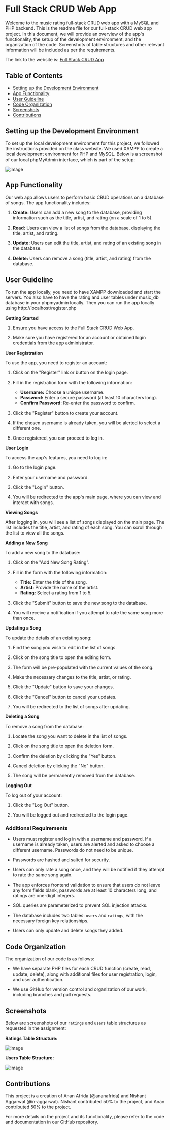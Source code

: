 # Full Stack CRUD Web App

Welcome to the music rating full-stack CRUD web app with a MySQL and PHP backend. This is the readme file for our full-stack CRUD web app project. In this document, we will provide an overview of the app's functionality, the setup of the development environment, and the organization of the code. Screenshots of table structures and other relevant information will be included as per the requirements.

The link to the website is: [Full Stack CRUD App](https://music-rating.great-site.net/register.php)

## Table of Contents
- [Setting up the Development Environment](#setting-up-the-development-environment)
- [App Functionality](#app-functionality)
- [User Guideline](#user-guideline)
- [Code Organization](#code-organization)
- [Screenshots](#screenshots)
- [Contributions](#contributions)

## Setting up the Development Environment
To set up the local development environment for this project, we followed the instructions provided on the class website. We used XAMPP to create a local development environment for PHP and MySQL. Below is a screenshot of our local phpMyAdmin interface, which is part of the setup:

![image](https://github.com/n-aggarwal/comp-333-2/assets/58756224/19af03af-7969-4f6d-9f96-6bdfa1793e51)

## App Functionality
Our web app allows users to perform basic CRUD operations on a database of songs. The app functionality includes:

1. **Create:** Users can add a new song to the database, providing information such as the title, artist, and rating (on a scale of 1 to 5).

2. **Read:** Users can view a list of songs from the database, displaying the title, artist, and rating.

3. **Update:** Users can edit the title, artist, and rating of an existing song in the database.

4. **Delete:** Users can remove a song (title, artist, and rating) from the database.

## User Guideline
To run the app locally, you need to have XAMPP downloaded and start the servers. You also have to have the rating and user tables under music_db database in your phpmyadmin locally. Then you can run the app locally using http://localhost/register.php


**Getting Started**

1. Ensure you have access to the Full Stack CRUD Web App.

2. Make sure you have registered for an account or obtained login credentials from the app administrator.

**User Registration**

To use the app, you need to register an account:

1. Click on the "Register" link or button on the login page.

2. Fill in the registration form with the following information:
   - **Username:** Choose a unique username.
   - **Password:** Enter a secure password (at least 10 characters long).
   - **Confirm Password:** Re-enter the password to confirm.

3. Click the "Register" button to create your account.

4. If the chosen username is already taken, you will be alerted to select a different one.

5. Once registered, you can proceed to log in.

**User Login**

To access the app's features, you need to log in:

1. Go to the login page.

2. Enter your username and password.

3. Click the "Login" button.

4. You will be redirected to the app's main page, where you can view and interact with songs.

**Viewing Songs**

After logging in, you will see a list of songs displayed on the main page. The list includes the title, artist, and rating of each song. You can scroll through the list to view all the songs.

**Adding a New Song**

To add a new song to the database:

1. Click on the "Add New Song Rating".

2. Fill in the form with the following information:
   - **Title:** Enter the title of the song.
   - **Artist:** Provide the name of the artist.
   - **Rating:** Select a rating from 1 to 5.

3. Click the "Submit" button to save the new song to the database.

4. You will receive a notification if you attempt to rate the same song more than once.

**Updating a Song**

To update the details of an existing song:

1. Find the song you wish to edit in the list of songs.

2. Click on the song title to open the editing form.

3. The form will be pre-populated with the current values of the song.

4. Make the necessary changes to the title, artist, or rating.

5. Click the "Update" button to save your changes.

6. Click the "Cancel" button to cancel your updates.

7. You will be redirected to the list of songs after updating.

**Deleting a Song**

To remove a song from the database:

1. Locate the song you want to delete in the list of songs.

2. Click on the song title to open the deletion form.

3. Confirm the deletion by clicking the "Yes" button.
   
4. Cancel deletion by clicking the "No" button.

5. The song will be permanently removed from the database.

**Logging Out**

To log out of your account:

1. Click the "Log Out" button.

2. You will be logged out and redirected to the login page.


### Additional Requirements
- Users must register and log in with a username and password. If a username is already taken, users are alerted and asked to choose a different username. Passwords do not need to be unique.

- Passwords are hashed and salted for security.

- Users can only rate a song once, and they will be notified if they attempt to rate the same song again.

- The app enforces frontend validation to ensure that users do not leave any form fields blank, passwords are at least 10 characters long, and ratings are one-digit integers.

- SQL queries are parameterized to prevent SQL injection attacks.

- The database includes two tables: `users` and `ratings`, with the necessary foreign key relationships.

- Users can only update and delete songs they added.

## Code Organization
The organization of our code is as follows:

- We have separate PHP files for each CRUD function (create, read, update, delete), along with additional files for user registration, login, and user authentication.

- We use GitHub for version control and organization of our work, including branches and pull requests.

## Screenshots
Below are screenshots of our `ratings` and `users` table structures as requested in the assignment:

**Ratings Table Structure:**

![image](https://github.com/n-aggarwal/comp-333-2/assets/58756224/b9a8b364-56c1-4f16-ae13-442211c166cc)




**Users Table Structure:**

![image](https://github.com/n-aggarwal/comp-333-2/assets/58756224/1c47a09e-373c-417f-b1b7-97f57d8e9bc9)



## Contributions
This project is a creation of Anan Afrida (@ananafrida) and Nishant Aggarwal (@n-aggarwal). Nishant contributed 50% to the project, and Anan contributed 50% to the project.

For more details on the project and its functionality, please refer to the code and documentation in our GitHub repository.


